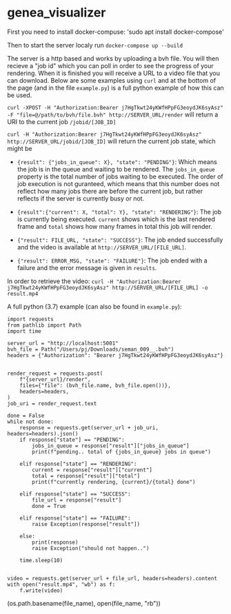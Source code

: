 # genea_visualizer

First you need to install docker-compuse:
'sudo apt  install docker-compose'

Then to start the server localy run `docker-compose up --build`

The server is a http based and works by uploading a bvh file. You will then recieve a "job id" which you can poll in order to see the progress of your rendering. When it is finished you will receive a URL to a video file that you can download. 
Below are some examples using `curl` and at the bottom of the page (and in the file `example.py`) is a full python example of how this can be used.

```curl -XPOST -H "Authorization:Bearer j7HgTkwt24yKWfHPpFG3eoydJK6syAsz" -F "file=@/path/to/bvh/file.bvh" http://SERVER_URL/render``` 
will return a URI to the current job `/jobid/[JOB_ID]`

`curl -H "Authorization:Bearer j7HgTkwt24yKWfHPpFG3eoydJK6syAsz" http://SERVER_URL/jobid/[JOB_ID]` will return the current job state, which might be

* `{result": {"jobs_in_queue": X}, "state": "PENDING"}`: Which means the job is in the queue and waiting to be rendered. The `jobs_in_queue` property is the total number of jobs waiting to be executed. The order of job execution is not guranteed, which means that this number does not reflect how many jobs there are before the current job, but rather reflects if the server is currently busy or not.

* `{result":{"current": X, "total": Y}, "state": "RENDERING"}`: The job is currently being executed. `current` shows which is the last rendered frame and `total` shows how many frames in total this job will render.

* `{"result": FILE_URL, "state": "SUCCESS"}`: The job ended successfully and the video is available at `http://SERVER_URL/[FILE_URL]`.

* `{"result": ERROR_MSG, "state": "FAILURE"}`: The job ended with a failure and the error message is given in `results`.


In order to retrieve the video: `curl -H "Authorization:Bearer j7HgTkwt24yKWfHPpFG3eoydJK6syAsz" http://SERVER_URL/[FILE_URL] -o result.mp4`


A full python (3.7) example (can also be found in `example.py`):

```
import requests
from pathlib import Path
import time

server_url = "http://localhost:5001"
bvh_file = Path("/Users/pj/Downloads/seman_009__.bvh")
headers = {"Authorization": "Bearer j7HgTkwt24yKWfHPpFG3eoydJK6syAsz"}


render_request = requests.post(
    f"{server_url}/render",
    files={"file": (bvh_file.name, bvh_file.open())},
    headers=headers,
)
job_uri = render_request.text

done = False
while not done:
    response = requests.get(server_url + job_uri, headers=headers).json()
    if response["state"] == "PENDING":
        jobs_in_queue = response["result"]["jobs_in_queue"]
        print(f"pending.. total of {jobs_in_queue} jobs in queue")

    elif response["state"] == "RENDERING":
        current = response["result"]["current"]
        total = response["result"]["total"]
        print(f"currently rendering, {current}/{total} done")

    elif response["state"] == "SUCCESS":
        file_url = response["result"]
        done = True

    elif response["state"] == "FAILURE":
        raise Exception(response["result"])

    else:
        print(response)
        raise Exception("should not happen..")

    time.sleep(10)


video = requests.get(server_url + file_url, headers=headers).content
with open("result.mp4", "wb") as f:
    f.write(video)

```
(os.path.basename(file_name), open(file_name, "rb"))
